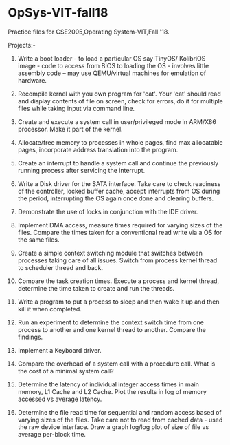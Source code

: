 # OpSys-VIT-fall18
Practice files for CSE2005,Operating System-VIT,Fall '18.

Projects:-
1. Write a boot loader - to load a particular OS say TinyOS/ KolibriOS image - code
to access from BIOS to loading the OS - involves little assembly code – may use
QEMU/virtual machines for emulation of hardware.

2. Recompile kernel with you own program for 'cat'. Your 'cat' should read and
display contents of file on screen, check for errors, do it for multiple files while
taking input via command line.

3. Create and execute a system call in user/privileged mode in ARM/X86 processor.
Make it part of the kernel.

4. Allocate/free memory to processes in whole pages, find max allocatable pages,
incorporate address translation into the program.

5. Create an interrupt to handle a system call and continue the previously running
process after servicing the interrupt.

6. Write a Disk driver for the SATA interface. Take care to check readiness of the
controller, locked buffer cache, accept interrupts from OS during the period,
interrupting the OS again once done and clearing buffers.

7. Demonstrate the use of locks in conjunction with the IDE driver.

8. Implement DMA access, measure times required for varying sizes of the files.
Compare the times taken for a conventional read write via a OS for the same files.

9. Create a simple context switching module that switches between processes taking
care of all issues. Switch from process kernel thread to scheduler thread and back.

10. Compare the task creation times. Execute a process and kernel thread, determine
the time taken to create and run the threads.

11. Write a program to put a process to sleep and then wake it up and then kill it
when completed.

12. Run an experiment to determine the context switch time from one process to
another and one kernel thread to another. Compare the findings.

13. Implement a Keyboard driver.

14. Compare the overhead of a system call with a procedure call. What is the cost of
a minimal system call?

15. Determine the latency of individual integer access times in main memory, L1
Cache and L2 Cache. Plot the results in log of memory accessed vs average latency.

16. Determine the file read time for sequential and random access based of varying
sizes of the files. Take care not to read from cached data - used the raw device
interface. Draw a graph log/log plot of size of file vs average per-block time.
